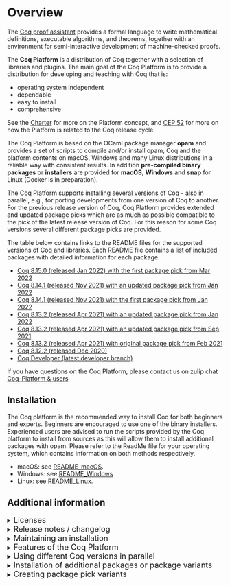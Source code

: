 # Overview

The [Coq proof assistant](https://coq.inria.fr) provides a formal language
to write mathematical definitions, executable algorithms, and theorems, together
with an environment for semi-interactive development of machine-checked proofs.

The **Coq Platform** is a distribution of Coq together with a selection of
libraries and plugins. The main goal of the Coq Platform is to provide a
distribution for developing and teaching with Coq that is:

- operating system independent
- dependable
- easy to install
- comprehensive

See the [Charter](charter.md) for more on the Platform concept, and
[CEP 52](https://github.com/coq/ceps/blob/master/text/052-platform-release-cycle.md)
for more on how the Platform is related to the Coq release cycle.

The Coq Platform is based on the OCaml package manager **opam** and provides a set
of scripts to compile and/or install opam, Coq and the platform contents on macOS,
Windows and many Linux distributions in a reliable way with consistent results.
In addition **pre-compiled binary packages** or **installers** are provided for **macOS**,
**Windows** and **snap** for Linux (Docker is in preparation).

The Coq Platform supports installing several versions of Coq - also in parallel,
e.g., for porting developments from one version of Coq to another. For the
previous release version of Coq, Coq Platform provides extended and updated
package picks which are as much as possible compatible to the pick of the latest
release version of Coq. For this reason for some Coq versions several different
package picks are provided.

The table below contains links to the README files for the supported versions
of Coq and libraries. Each README file contains a list of included packages with
detailed information for each package.

- [Coq 8.15.0 (released Jan 2022) with the first package pick from Mar 2022](doc/README~8.15~2022.03.md)
- [Coq 8.14.1 (released Nov 2021) with an updated package pick from Jan 2022](doc/README~8.14~2022.03.md)
- [Coq 8.14.1 (released Nov 2021) with the first package pick from Jan 2022](doc/README~8.14~2022.01.md)
- [Coq 8.13.2 (released Apr 2021) with an updated package pick from Jan 2022](doc/README~8.13~2022.01.md)
- [Coq 8.13.2 (released Apr 2021) with an updated package pick from Sep 2021](doc/README~8.13~2021.09.md)
- [Coq 8.13.2 (released Apr 2021) with original package pick from Feb 2021](doc/README~8.13~2021.02.md)
- [Coq 8.12.2 (released Dec 2020)](doc/README~8.12.md)
- [Coq Developer (latest developer branch)](doc/README~dev.md)

If you have questions on the Coq Platform, please contact us on zulip chat [Coq-Platform & users](https://coq.zulipchat.com/#narrow/stream/250632-Coq-Platform.20devs.20.26.20users)

## Installation

The Coq platform is the recommended way to install Coq for both beginners and experts.
Beginners are encouraged to use one of the binary installers. Experienced users are advised to run the scripts provided by the Coq platform to install from sources as this will allow them to install additional packages with opam.
Please refer to the ReadMe file for your operating system, which contains information on both methods respectively.

- macOS: see [README_macOS](doc/README_macOS.md).
- Windows: see [README_Windows](doc/README_Windows.md)
- Linux: see [README_Linux](doc/README_Linux.md).

## Additional information

<details><summary><font size="+1">Licenses</font></summary>

The Coq Platform setup scripts and the selection of package recipes and patches are licensed Creative Commons CC0.
This license does **not** apply to the packages installed by the Coq Platform.
The README files linked above provide license information for each package.
This information is also available as .CSV files here [doc](doc).
Please note that the license information is obtained from opam.
The Coq Platform team does no double check this information.

</details>

<details><summary><font size="+1">Release notes / changelog</font></summary>

## Changes in 2022.03.0

- release package pick for Coq 8.15.0 with many package version updates
- re-enabled QuickChick on Windows
- added `coq-ott` and `ott` to the "full" level (Ott is not available on Windows as yet)
- added `coq-relation-algebra` to the "full" level
- added `coq-mathcomp-algebra-tactics` to the "extended" level
- added `coq-extructures` to the "extended" level
- many small usability improvements and fixes

Please see the [Pick Readme](doc/README~8.15~2022.03.md) for details on new and updated packages.

**Note on macOS**: CoqIDE was previously wrapped in a shell script to set the environment, which had the effect that
it could not access the `documents` folder. This script has been replaced with a simple C program, so this should work now.

**Note on `coq-flocq`**: there is a new version 4.0 for `coq-flocq` which is **not compatible** with the previous 3.X versions.
Since some packages are not yet compatible with Flocq 4.0, notably `coq-compcert`, the 2022.03 picks contain both,
`coq-flocq.4.0.0` and `coq-flocq.3.4.3`. Since one cannot install two version of one package, a new package called `coq-flocq3`
has been added which uses `Flocq3` rather than `Flocq` as logical path. This way Flocq 3.X can be selected by using `Flocq3`
in the `Require` commands and Flocq 4.X can be selected by using `Flocq` in the `Require` commands.
The package `coq-compcert` has been patched to require `Flocq3`.
For convenience the proof automation packages used for float proofs, `coq-gappa` and `coq-interval` are also available in
a Flocq 3.X and Flocq 4.X variant. The Flocq 4.X variants have the usual named, the 3.X variants use the logical paths
`IntervalFlocq3` and `GappaFlocq3`.

## Changes in 2022.01.0

- release package pick for Coq 8.14.0 + updated mostly compatible package pick for Coq 8.13.2
- beta package pick for Coq 8.15.0
- added `coq-hammer` (not on Windows) including the provers `z3` and `eprover`
- added prime number certificate generator `coq-coqprime-generator` including `gmp-ecm`
- disabled QuickChick on Windows (it did not really work on Windows - we try to make it work in the next release)

## Changes in 2021.09.0

- support for multiple versions of Coq (currently 8.12.2, 8.13.2, 8.14+rc1, dev)
- parallel installation of several versions of Coq is possible - each version creates a separate opam switch
- new substantially extended package pick for Coq 8.13.2 (the original pick from 2021.02 is also available)
- new beta pick for Coq 8.14+rc1 - as close as possible to the updated pick for Coq 8.13.2

## Changes in 2021.02.2

- support for opam 2.1.0 (which integrates the opam system dependency manager *depext* - this needed a few adjustments)
- fix issues with Cygwin binutils
- various minor fixes for the snap package (support gappa, clightgen, ...)
- various minor fixes to the Windows installer (add icon for CoqIDE, ...)
- minor cleanup and improvements of the Coq Platform scripts
- the versions of provided Coq packages are identical to 2021.09.0

## Changes in 2021.02.1

- added DMG package / installer for macOS
- Coq and CoqIDE update to version 8.13.2 (bugfix release)
- VST updated to version 2.7.1 (bugfix release)
- new package `coq-hott` *The Homotopy Type Theory library*

</details>

<details><summary><font size="+1">Maintaining an installation</font></summary>

It is **not** recommended to `opam upgrage` a Coq Platform opam switch, although this is possible.
The Coq Platform script does not pin any packages - not even Coq.
It just requests to install a specific version, so `opam upgrage` might change a lot of packages
and you end up with something which is no longer an "official" Coq Platform.

Instead it is recommended to wait for the next release of Coq Platform and install it, which will create a new opam switch -
or if you use a binary installer on macOS or Windows, you can choose a different installation folder.
This also has the advantage that you still have the Coq Platform version you have been working with so far available,
which is useful in case you need to port some proofs from the older to the new version - which might happen.
You can remove the opam switch or uninstall an installed Coq Platform as soon as you no longer need it.

In general the Coq Platform team recommends to use the concept of opam switches generously.
If you want to do experiments, create a new switch following the instructions for creating Coq Platform package pick variants below.
You can easily switch between opam switches and do tests.
Also if you follow the package pick variants approach, you can easily share your setup with other people just by sharing the Coq Platform package pick file you created.
A Coq Platform switch requires between 1 and 3 GByte of disk space.
The current Coq 8.13.2 distribution requires 2.3 GByte on macOS.

</details>

<details><summary><font size="+1">Features of the Coq Platform</font></summary>

- fully opam based, also on Windows
- single script call to install system dependencies, opam (if not there), a fresh opam switch and the Coq Platform
- interactive (well, script based) guidance of the user through the few parameters
- one unified setup script for Windows, macOS and Linux with few operating system dependent sections only
- for Windows there is an additional wrapper batch script to setup Cygwin as build and working environment
- for Windows there is in addition a classic Windows installer mostly intended for quick installation by beginners
- for macOS a signed (but currently not yet notarized) DMG package is provided, also mostly intended for beginners
- for Linux snap packages are provided via the Snap Store
- it is easy to build variants of the provided installers with modified content
- it is supported to install several versions of Coq in parallel - each will create a separate opam switch - this is intended e.g. for porting Coq developments from older versions of Coq
- system prerequisites are installed using opam depext in a system independent manner
- the script should be fairly robust and safe - it will immediately abort on all errors not explicitly handled
- the script can be restarted if it fails - e.g because of internet or memory issues - it will not redo things it already did

</details>

<details><summary><font size="+1">Using different Coq versions in parallel</font></summary>

Especially for porting projects from an older to a newer version of Coq, Coq Platform supports to install several Coq versions in parallel.
You can also use a Coq version from a previous version of Coq Platform in parallel with a Coq version from a newer version of Coq Platform.
Each Coq version you install via the Coq Platform scripts will create a separate opam switch.

You can list the available switches with:
```
~$ opam switch
#   switch                                 compiler                                              description
    __coq-platform.2022.03.0~8.12          ocaml-base-compiler.4.10.2                            Coq 8.12.2 (released Dec 2020) with the first package pick from Dec 2020
    __coq-platform.2022.03.0~8.13~2021.02  ocaml-base-compiler.4.10.2                            Coq 8.13.2 (released Apr 2021) with the first package pick from Feb 2021
    __coq-platform.2022.03.0~8.13~2021.09  ocaml-base-compiler.4.10.2                            Coq 8.13.2 (released Apr 2021) with an extended package pick from Sep 2021
    __coq-platform.2022.03.0~8.13~2022.01  ocaml-base-compiler.4.10.2                            Coq 8.13.2 (released Apr 2021) with an updated package pick from Jan 2022
    __coq-platform.2022.03.0~8.14~2022.01  ocaml-option-flambda.1,ocaml-variants.4.12.1+options  Coq 8.14.1 (released Nov 2021) with the first package pick from Jan 2022
    __coq-platform.2022.03.0~8.14~2022.03  ocaml-option-flambda.1,ocaml-variants.4.12.1+options  Coq 8.14.1 (released Nov 2021) with an updated package pick from Mar 2022
    __coq-platform.2022.03.0~8.15~2022.03  ocaml-option-flambda.1,ocaml-variants.4.13.1+options  Coq 8.15.1 (released Mar 2022) with the first package pick from Mar 2022
->  __coq-platform.2022.03.0~dev           ocaml-option-flambda.1,ocaml-variants.4.12.1+options  Coq dev (latest master of all packages)
```

You can select the opam switch for **all shells** with e.g.:
```
~$ opam switch __coq-platform.2022.03.0~8.15~2022.03
```

You can select the opam switch for **just the current shell** with e.g.:
```
eval $(opam config env --set-switch --switch __coq-platform.2022.03.0~8.15~2022.03)
```

So you can easily open two separate shell windows, select different opam switches and start e.g. two CoqIDE instances to step through the same file with two different versions of Coq.

</details>

<details><summary><font size="+1">Installation of additional packages or package variants</font></summary>

## CompCert and VST variants

For some packages, notably CompCert and VST (the Princeton tool-chain for verification of C code), exist various variants.

By default the 64 bit variant of CompCert and the 64 bit variant of VST are installed.

You can install the 32 bit variants in addition any time later by issuing `opam install` commands, e.g.
```
opam install coq-compcert-32.3.9
opam install coq-vst-32.2.8
```
Please note that since both variants can be installed in parallel, only one, the 64 bit variant, is immediately available to Coq
without -Q and -R options.
If you want to work with the 32 bit variants, please use these options in your Coq project:
```
-Q $(coqc -where)/../coq-variant/compcert32/compcert compcert
-Q $(coqc -where)/../coq-variant/VST32/VST VST
```

**Important note:** CompCert is **not** free / open source software, but may be used for research and evaluation purposes.
Please clarify the license at [CompCert License](https://github.com/AbsInt/CompCert/blob/master/LICENSE).

## Installation of other packages

- On Windows open a shell with `C:\<your_coq_platform_cygwin_path>\cygwin.bat`.
- On Linux or macOS open a shell in the usual way.
- Run the command `opam switch` which will show the list of available switches:
    ```
    ~$ opam switch
    #   switch                                 compiler                                              description
        __coq-platform.2022.03.0~8.12          ocaml-base-compiler.4.10.2                            Coq 8.12.2 (released Dec 2020) with the first package pick from Dec 2020
        __coq-platform.2022.03.0~8.13~2021.02  ocaml-base-compiler.4.10.2                            Coq 8.13.2 (released Apr 2021) with the first package pick from Feb 2021
        __coq-platform.2022.03.0~8.13~2021.09  ocaml-base-compiler.4.10.2                            Coq 8.13.2 (released Apr 2021) with an extended package pick from Sep 2021
        __coq-platform.2022.03.0~8.13~2022.01  ocaml-base-compiler.4.10.2                            Coq 8.13.2 (released Apr 2021) with an updated package pick from Jan 2022
        __coq-platform.2022.03.0~8.14~2022.01  ocaml-option-flambda.1,ocaml-variants.4.12.1+options  Coq 8.14.1 (released Nov 2021) with the first package pick from Jan 2022
        __coq-platform.2022.03.0~8.14~2022.03  ocaml-option-flambda.1,ocaml-variants.4.12.1+options  Coq 8.14.1 (released Nov 2021) with an updated package pick from Mar 2022
        __coq-platform.2022.03.0~8.15~2022.03  ocaml-option-flambda.1,ocaml-variants.4.13.1+options  Coq 8.15.1 (released Mar 2022) with the first package pick from Mar 2022
    ->  __coq-platform.2022.03.0~dev           ocaml-option-flambda.1,ocaml-variants.4.12.1+options  Coq dev (latest master of all packages)
    ```
- Choose the switch you want to change with this command (example):
    ```
    opam switch __coq-platform.2022.03.0~8.15~2022.03
    eval $(opam env)
    ```
- You can find packages with `opam list --all | grep "some keyword"`.
- You can show the description and further details on a package with `opam show "package"`.
- Install additional packages with `opam install "package"`.
- You can find some additional information on managing Coq installation with opam at [Install Coq with opam](https://coq.inria.fr/opam-using.html).

</details>

<details><summary><font size="+1">Creating package pick variants</font></summary>

It is an intended use case of the Coq Platform to create custom variants, e.g.
for projects or lectures, by creating additional files in the [package_picks](package_picks)
folder.

The scripts for creating binary packages and installers should be able to
handle such variants, so that it should be easy to create a custom installer
e.g. for a lecture.

A few notes on the process:

- Create a new file in the [package_picks](package_picks) folder by copying one of the existing files as template.
- Add or remove packages or change package versions according to your requirements.
- You should include specific versions for all packages to get a reproducible result.
  The opam database changes daily and unless you specify a version for each package you get different results and possibly the build will fail.
- In case you want to include pre release packages, which don't have a published opam package as yet, you can add opam packages in the folders under [opam](opam).
  opam packages in thes folder take precedence over packages from the published repositories.
- You can set the variable `COQ_PLATFORM_USE_DEV_REPOSITORY` in the header of the package pick file to `Y` in case you want to include the public and local `extra-dev` opam repositories in the opam package search.
- **Please always change the opam switch name**, that is the variable `COQ_PLATFORM_PACKAGE_PICK_POSTFIX`!
- The scripts for creating binary packages/installers for macOS, Windows and snap are in the specific system sub folders:
  - **macOS**: (macos/create_installer_macos.sh)
  - **Windows**: (windows/create_installer_windows.sh)
  - **snap**: (linux/create_snapcraft_yaml.sh)
  - the macOS and Windows script are intended to be run locally and require that the specific Coq Platform version has been installed and that **the opam switch is selected**,
    but the CI actions also create the installers for macOS and Windows.
  - the snap package is intended to be created via a CI action - see (linux/snap/github_actions/README.md)
  - the scripts don't take required parameters (some have debug parameters)

A note on debugging `Sorry, no solution found: there seems to be a problem with your request.`: this happens mostly in a parallel build, when you request e.g. package versions which have incompatible dependencies. The best way to debug this is to set in [coq_platform_make.sh](https://github.com/coq/platform/blob/0895c3cc0d69837ed7a80d882d4348d90e4a609a/coq_platform_make.sh#L22) `export OPAMYES=0` and then do a sequential build (select 's' when the scripts asks). opam will stop then whenever additional dependencies need to be installed and especially if the version of an already installed packages needs to be changed.

If you have issues, please contact us on zulip chat [Coq-Platform & users](https://coq.zulipchat.com/#narrow/stream/250632-Coq-Platform.20devs.20.26.20users)
